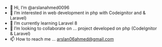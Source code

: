 - 👋 Hi, I’m @arslanahmed0096
- 👀 I’m interested in  web development in php with Codeignitor and & Laravel)
- 🌱 I’m currently learning Laravel 8
- 💞️ I’m looking to collaborate on ... project developed on php (CodeIgnitor & Laravel)
- 📫 How to reach me ... arslan06ahmed@gmail.com

<!---
arslanahmed0096/arslanahmed0096 is a ✨ special ✨ repository because its `README.md` (this file) appears on your GitHub profile.
You can click the Preview link to take a look at your changes.
--->
